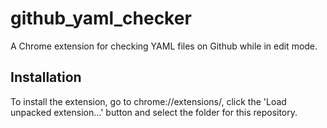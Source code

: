 # github_yaml_checker

A Chrome extension for checking YAML files on Github while in edit mode.

## Installation

To install the extension, go to chrome://extensions/, click the 'Load unpacked extension...' button and select the folder for this repository.
